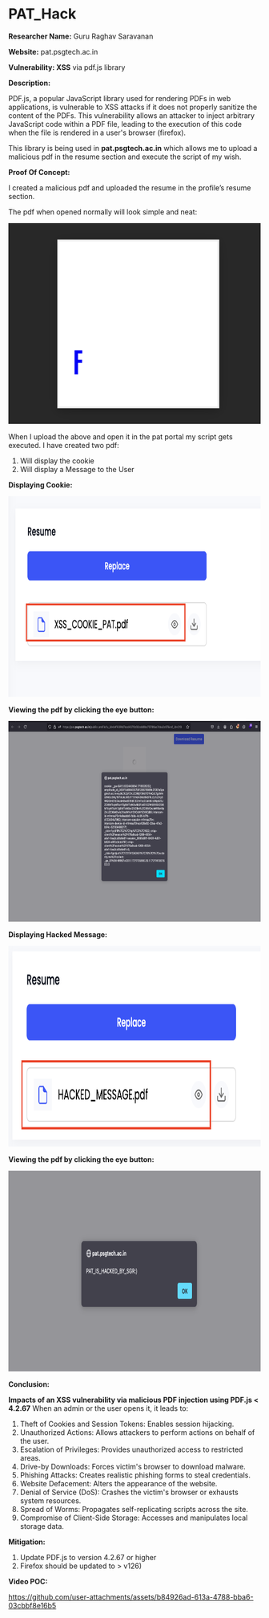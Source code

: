 # PAT_Hack
**Researcher Name:** Guru Raghav Saravanan

**Website:** pat.psgtech.ac.in

**Vulnerability: XSS** via pdf.js library

**Description:**

PDF.js, a popular JavaScript library used for rendering PDFs in web applications, is vulnerable to XSS attacks if it does not properly sanitize the content of the PDFs. This vulnerability allows an attacker to inject arbitrary JavaScript code within a PDF file, leading to the execution of this code when the file is rendered in a user's browser (firefox).

This library is being used in **pat.psgtech.ac.in** which allows me to upload a malicious pdf in the resume section and execute the script of my wish.

**Proof Of Concept:**

I created a malicious pdf and uploaded the resume in the profile’s resume section.

The pdf when opened normally will look simple and neat:


<img src="/assets/ori_pdf.png" width="600" height="400" />

When I upload the above and open it in the pat portal my script gets executed. I have created two pdf:

1. Will display the cookie
2. Will display a Message to the User

**Displaying Cookie:**

<img src="/assets/cookie_pat.png" width="600" height="400" />

**Viewing the pdf by clicking the eye button:**

<img src="/assets/cookie_msg.png" width="600" height="400" />

**Displaying Hacked Message:**

<img src="/assets/hack_msg_pat.png" width="600" height="400" />

**Viewing the pdf by clicking the eye button:**

<img src="/assets/hack_msg.png" width="600" height="400" />

**Conclusion:**

**Impacts of an XSS vulnerability via malicious PDF injection using PDF.js < 4.2.67**
When an admin or the user opens it, it leads to:
1. Theft of Cookies and Session Tokens: Enables session hijacking.
2. Unauthorized Actions: Allows attackers to perform actions on behalf of the user.
3. Escalation of Privileges: Provides unauthorized access to restricted areas.
4. Drive-by Downloads: Forces victim's browser to download malware.
5. Phishing Attacks: Creates realistic phishing forms to steal credentials.
6. Website Defacement: Alters the appearance of the website.
7. Denial of Service (DoS): Crashes the victim's browser or exhausts system resources.
8. Spread of Worms: Propagates self-replicating scripts across the site.
9. Compromise of Client-Side Storage: Accesses and manipulates local storage data.

**Mitigation:**

1. Update PDF.js to version 4.2.67 or higher
2. Firefox should be updated to > v126)

**Video POC:**

https://github.com/user-attachments/assets/b84926ad-613a-4788-bba6-03cbbf8e16b5



